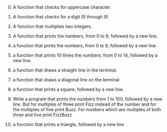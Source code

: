 0. A function that checks for uppercase character.

1. A function that checks for a digit (0 through 9)

2. A function that multiplies two integers.

3. A function that prints the numbers, from 0 to 9, followed by a new line.

4. a function that prints the numbers, from 0 to 9, followed by a new line.

5. a function that prints 10 times the numbers, from 0 to 14, followed by a new line.

6. a function that draws a straight line in the terminal.

7. a function that draws a diagonal line on the terminal

8. a function that prints a square, followed by a new line.

9. Write a program that prints the numbers from 1 to 100, followed by a new line. But for multiples of three print Fizz instead of the number and for the multiples of five print Buzz. For numbers which are multiples of both three and five print FizzBuzz

10. a function that prints a triangle, followed by a new line
